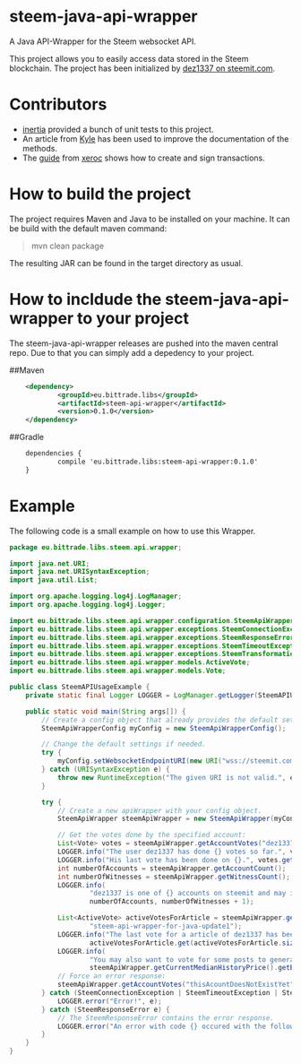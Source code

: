 # steem-java-api-wrapper
A Java API-Wrapper for the Steem websocket API. 

This project allows you to easily access data stored in the Steem blockchain. The project has been initialized by <a href="https://steemit.com/@dez1337">dez1337 on steemit.com</a>.

# Contributors
- [inertia](https://steemit.com/@inertia) provided a bunch of unit tests to this project.
- An article from [Kyle](https://steemit.com/@klye) has been used to improve the documentation of the methods.
- The [guide](https://steemit.com/steem/@xeroc/steem-transaction-signing-in-a-nutshell) from [xeroc](https://steemit.com/@xeroc) shows how to create and sign transactions.

# How to build the project
The project requires Maven and Java to be installed on your machine. It can be build with the default maven command:
>mvn clean package

The resulting JAR can be found in the target directory as usual.

# How to incldude the steem-java-api-wrapper to your project
The steem-java-api-wrapper releases are pushed into the maven central repo. Due to that you can simply add a depedency to your project.

##Maven
```Xml
	<dependency>
            <groupId>eu.bittrade.libs</groupId>
            <artifactId>steem-api-wrapper</artifactId>
            <version>0.1.0</version>
	</dependency>
```

##Gradle
```Xml
	dependencies {
    		compile 'eu.bittrade.libs:steem-api-wrapper:0.1.0'
	}
```

# Example
The following code is a small example on how to use this Wrapper.

```Java
package eu.bittrade.libs.steem.api.wrapper;

import java.net.URI;
import java.net.URISyntaxException;
import java.util.List;

import org.apache.logging.log4j.LogManager;
import org.apache.logging.log4j.Logger;

import eu.bittrade.libs.steem.api.wrapper.configuration.SteemApiWrapperConfig;
import eu.bittrade.libs.steem.api.wrapper.exceptions.SteemConnectionException;
import eu.bittrade.libs.steem.api.wrapper.exceptions.SteemResponseError;
import eu.bittrade.libs.steem.api.wrapper.exceptions.SteemTimeoutException;
import eu.bittrade.libs.steem.api.wrapper.exceptions.SteemTransformationException;
import eu.bittrade.libs.steem.api.wrapper.models.ActiveVote;
import eu.bittrade.libs.steem.api.wrapper.models.Vote;

public class SteemAPIUsageExample {
	private static final Logger LOGGER = LogManager.getLogger(SteemAPIUsageExample.class);

	public static void main(String args[]) {
		// Create a config object that already provides the default settings.
		SteemApiWrapperConfig myConfig = new SteemApiWrapperConfig();

		// Change the default settings if needed.
		try {
			myConfig.setWebsocketEndpointURI(new URI("wss://steemit.com/wspa"));
		} catch (URISyntaxException e) {
			throw new RuntimeException("The given URI is not valid.", e);
		}

		try {
			// Create a new apiWrapper with your config object.
			SteemApiWrapper steemApiWrapper = new SteemApiWrapper(myConfig);

			// Get the votes done by the specified account:
			List<Vote> votes = steemApiWrapper.getAccountVotes("dez1337");
			LOGGER.info("The user dez1337 has done {} votes so far.", votes.size());
			LOGGER.info("His last vote has been done on {}.", votes.get(votes.size() - 1).getTime());
			int numberOfAccounts = steemApiWrapper.getAccountCount();
			int numberOfWitnesses = steemApiWrapper.getWitnessCount();
			LOGGER.info(
					"dez1337 is one of {} accounts on steemit and may increase the number witnesses to {} in the near future.",
					numberOfAccounts, numberOfWitnesses + 1);

			List<ActiveVote> activeVotesForArticle = steemApiWrapper.getActiveVotes("dez1337",
					"steem-api-wrapper-for-java-update1");
			LOGGER.info("The last vote for a article of dez1337 has been done from {}.",
					activeVotesForArticle.get(activeVotesForArticle.size() - 1).getVoter());
			LOGGER.info(
					"You may also want to vote for some posts to generate some Steem which is currently worth about {}.",
					steemApiWrapper.getCurrentMedianHistoryPrice().getBase());
			// Force an error response:
			steemApiWrapper.getAccountVotes("thisAcountDoesNotExistYet");
		} catch (SteemConnectionException | SteemTimeoutException | SteemTransformationException e) {
			LOGGER.error("Error!", e);
		} catch (SteemResponseError e) {
			// The SteemResponseError contains the error response.
			LOGGER.error("An error with code {} occured with the following message {}.", e.getError().getSteemErrorDetails().getData().getCode(), e.getError().getSteemErrorDetails().getMessage());
		}
	}
}
```
